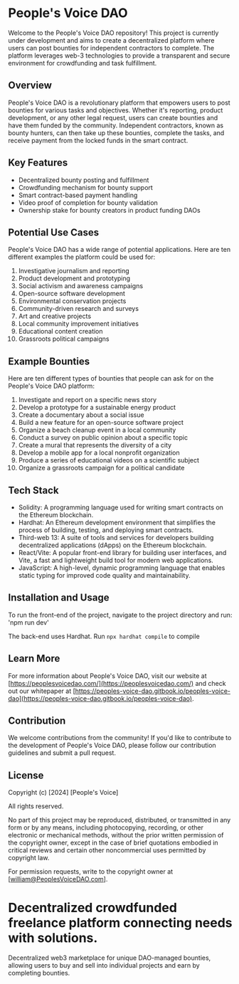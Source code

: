 # People's Voice DAO

Welcome to the People's Voice DAO repository! This project is currently under development and aims to create a decentralized platform where users can post bounties for independent contractors to complete. The platform leverages web-3 technologies to provide a transparent and secure environment for crowdfunding and task fulfillment.

## Overview

People's Voice DAO is a revolutionary platform that empowers users to post bounties for various tasks and objectives. Whether it's reporting, product development, or any other legal request, users can create bounties and have them funded by the community. Independent contractors, known as bounty hunters, can then take up these bounties, complete the tasks, and receive payment from the locked funds in the smart contract.

## Key Features

- Decentralized bounty posting and fulfillment
- Crowdfunding mechanism for bounty support
- Smart contract-based payment handling
- Video proof of completion for bounty validation
- Ownership stake for bounty creators in product funding DAOs

## Potential Use Cases

People's Voice DAO has a wide range of potential applications. Here are ten different examples the platform could be used for:

1. Investigative journalism and reporting
2. Product development and prototyping
3. Social activism and awareness campaigns
4. Open-source software development
5. Environmental conservation projects
6. Community-driven research and surveys
7. Art and creative projects
8. Local community improvement initiatives
9. Educational content creation
10. Grassroots political campaigns

## Example Bounties

Here are ten different types of bounties that people can ask for on the People's Voice DAO platform:

1. Investigate and report on a specific news story
2. Develop a prototype for a sustainable energy product
3. Create a documentary about a social issue
4. Build a new feature for an open-source software project
5. Organize a beach cleanup event in a local community
6. Conduct a survey on public opinion about a specific topic
7. Create a mural that represents the diversity of a city
8. Develop a mobile app for a local nonprofit organization
9. Produce a series of educational videos on a scientific subject
10. Organize a grassroots campaign for a political candidate

## Tech Stack

- Solidity: A programming language used for writing smart contracts on the Ethereum blockchain.
- Hardhat: An Ethereum development environment that simplifies the process of building, testing, and deploying smart contracts.
- Third-web 13: A suite of tools and services for developers building decentralized applications (dApps) on the Ethereum blockchain.
- React/Vite: A popular front-end library for building user interfaces, and Vite, a fast and lightweight build tool for modern web applications.
- JavaScript: A high-level, dynamic programming language that enables static typing for improved code quality and maintainability.

## Installation and Usage

To run the front-end of the project, navigate to the project directory and run:
'npm run dev'

The back-end uses Hardhat. Run `npx hardhat compile` to compile

## Learn More

For more information about People's Voice DAO, visit our website at [https://peoplesvoicedao.com/](https://peoplesvoicedao.com/) and check out our whitepaper at [https://peoples-voice-dao.gitbook.io/peoples-voice-dao](https://peoples-voice-dao.gitbook.io/peoples-voice-dao).

## Contribution

We welcome contributions from the community! If you'd like to contribute to the development of People's Voice DAO, please follow our contribution guidelines and submit a pull request.

## License

Copyright (c) [2024] [People's Voice]

All rights reserved.

No part of this project may be reproduced, distributed, or transmitted in any form or by any means, including photocopying, recording, or other electronic or mechanical methods, without the prior written permission of the copyright owner, except in the case of brief quotations embodied in critical reviews and certain other noncommercial uses permitted by copyright law.

For permission requests, write to the copyright owner at [william@PeoplesVoiceDAO.com].

# Decentralized crowdfunded freelance platform connecting needs with solutions.

Decentralized web3 marketplace for unique DAO-managed bounties, allowing users to buy and sell into individual projects and earn by completing bounties.
